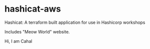 # hashicat-aws
Hashicat: A terraform built application for use in Hashicorp workshops

Includes "Meow World" website.

Hi, I am Cahal